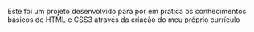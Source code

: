 Este foi um projeto desenvolvido para por em prática os conhecimentos básicos de HTML e CSS3 através da criação do meu próprio currículo

